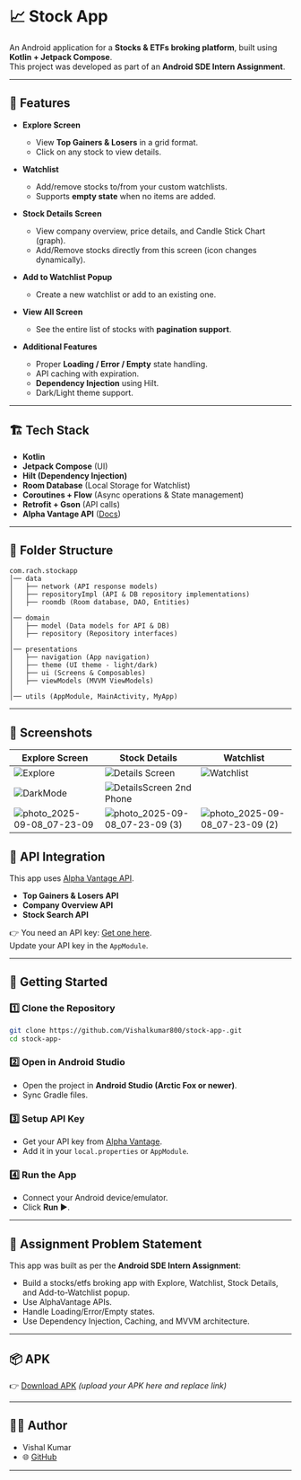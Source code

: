 # 📈 Stock App  

An Android application for a **Stocks & ETFs broking platform**, built using **Kotlin + Jetpack Compose**.  
This project was developed as part of an **Android SDE Intern Assignment**.  

---

## 📌 Features  

- **Explore Screen**  
  - View **Top Gainers & Losers** in a grid format.  
  - Click on any stock to view details.  

- **Watchlist**  
  - Add/remove stocks to/from your custom watchlists.  
  - Supports **empty state** when no items are added.  

- **Stock Details Screen**  
  - View company overview, price details, and Candle Stick Chart (graph).  
  - Add/Remove stocks directly from this screen (icon changes dynamically).  

- **Add to Watchlist Popup**  
  - Create a new watchlist or add to an existing one.  

- **View All Screen**  
  - See the entire list of stocks with **pagination support**.  

- **Additional Features**  
  - Proper **Loading / Error / Empty** state handling.  
  - API caching with expiration.  
  - **Dependency Injection** using Hilt.  
  - Dark/Light theme support.  

---

## 🏗️ Tech Stack  

- **Kotlin**  
- **Jetpack Compose** (UI)  
- **Hilt (Dependency Injection)**  
- **Room Database** (Local Storage for Watchlist)  
- **Coroutines + Flow** (Async operations & State management)  
- **Retrofit + Gson** (API calls)  
- **Alpha Vantage API** ([Docs](https://www.alphavantage.co/))  

---

## 📂 Folder Structure  

```
com.rach.stockapp
│── data
│   ├── network (API response models)
│   ├── repositoryImpl (API & DB repository implementations)
│   ├── roomdb (Room database, DAO, Entities)
│
│── domain
│   ├── model (Data models for API & DB)
│   ├── repository (Repository interfaces)
│
│── presentations
│   ├── navigation (App navigation)
│   ├── theme (UI theme - light/dark)
│   ├── ui (Screens & Composables)
│   ├── viewModels (MVVM ViewModels)
│
│── utils (AppModule, MainActivity, MyApp)
```

---

## 📸 Screenshots  

| Explore Screen | Stock Details | Watchlist |
|----------------|--------------|-----------|
| ![Explore](https://github.com/user-attachments/assets/142d4acd-9cf1-4fad-aa84-5b26326ed75b) | ![Details Screen](https://github.com/user-attachments/assets/bfdbb24c-7c38-4b44-a150-a50f8508904f) | ![Watchlist](https://github.com/user-attachments/assets/b378190c-6f38-47cf-a6e3-6bb5676ef793) |
| ![DarkMode](https://github.com/user-attachments/assets/d6a17494-a257-4191-bebe-bda2b48d8512)| ![DetailsScreen 2nd Phone](https://github.com/user-attachments/assets/309daaa1-6307-4d0d-bf72-7c5a28a16e45) |
| ![photo_2025-09-08_07-23-09](https://github.com/user-attachments/assets/2dd87e6f-9e65-408a-80cd-b8d27dd25fc8) | ![photo_2025-09-08_07-23-09 (3)](https://github.com/user-attachments/assets/a239a73f-9625-454d-83b2-041463cd859d) | ![photo_2025-09-08_07-23-09 (2)](https://github.com/user-attachments/assets/c40ecab9-29b4-42a6-aed9-cce35b6ffcb0) |




## 🔑 API Integration  

This app uses [Alpha Vantage API](https://www.alphavantage.co/).  
- **Top Gainers & Losers API**  
- **Company Overview API**  
- **Stock Search API**  

👉 You need an API key: [Get one here](https://www.alphavantage.co/support/#api-key).  
Update your API key in the `AppModule`.  

---

## 🚀 Getting Started  

### 1️⃣ Clone the Repository  
```bash
git clone https://github.com/Vishalkumar800/stock-app-.git
cd stock-app-
```

### 2️⃣ Open in Android Studio  
- Open the project in **Android Studio (Arctic Fox or newer)**.  
- Sync Gradle files.  

### 3️⃣ Setup API Key  
- Get your API key from [Alpha Vantage](https://www.alphavantage.co/).  
- Add it in your `local.properties` or `AppModule`.  

### 4️⃣ Run the App  
- Connect your Android device/emulator.  
- Click **Run ▶️**.  

---

## 📝 Assignment Problem Statement  

This app was built as per the **Android SDE Intern Assignment**:  
- Build a stocks/etfs broking app with Explore, Watchlist, Stock Details, and Add-to-Watchlist popup.  
- Use AlphaVantage APIs.  
- Handle Loading/Error/Empty states.  
- Use Dependency Injection, Caching, and MVVM architecture.  

---

## 📦 APK  

👉 [Download APK](https://drive.google.com/) *(upload your APK here and replace link)*  

---

## 👨‍💻 Author  

- Vishal Kumar  
- 🌐 [GitHub](https://github.com/Vishalkumar800)  

---
